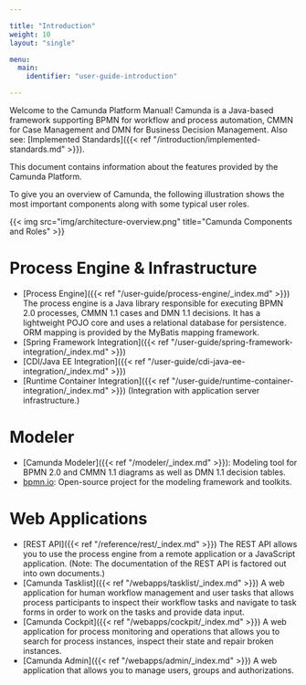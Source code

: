 ```yaml
---

title: "Introduction"
weight: 10
layout: "single"

menu:
  main:
    identifier: "user-guide-introduction"

---
```



Welcome to the Camunda Platform Manual! Camunda is a Java-based framework supporting BPMN for workflow and process automation, CMMN for Case Management and DMN for Business Decision Management. Also see: [Implemented Standards]({{< ref "/introduction/implemented-standards.md" >}}).

This document contains information about the features provided by the Camunda Platform.

To give you an overview of Camunda, the following illustration shows the most important components along with some typical user roles.

{{< img src="img/architecture-overview.png" title="Camunda Components and Roles" >}}


# Process Engine & Infrastructure

* [Process Engine]({{< ref "/user-guide/process-engine/_index.md" >}}) The process engine is a Java library responsible for executing BPMN 2.0 processes, CMMN 1.1 cases and DMN 1.1 decisions. It has a lightweight POJO core and uses a relational database for persistence. ORM mapping is provided by the MyBatis mapping framework.
* [Spring Framework Integration]({{< ref "/user-guide/spring-framework-integration/_index.md" >}})
* [CDI/Java EE Integration]({{< ref "/user-guide/cdi-java-ee-integration/_index.md" >}})
* [Runtime Container Integration]({{< ref "/user-guide/runtime-container-integration/_index.md" >}}) (Integration with application server infrastructure.)

# Modeler

* [Camunda Modeler]({{< ref "/modeler/_index.md" >}}): Modeling tool for BPMN 2.0 and CMMN 1.1 diagrams as well as DMN 1.1 decision tables.
* [bpmn.io](http://bpmn.io/): Open-source project for the modeling framework and toolkits.

# Web Applications

* [REST API]({{< ref "/reference/rest/_index.md" >}}) The REST API allows you to use the process engine from a remote application or a JavaScript application. (Note: The documentation of the REST API is factored out into own documents.)
* [Camunda Tasklist]({{< ref "/webapps/tasklist/_index.md" >}}) A web application for human workflow management and user tasks that allows process participants to inspect their workflow tasks and navigate to task forms in order to work on the tasks and provide data input.
* [Camunda Cockpit]({{< ref "/webapps/cockpit/_index.md" >}}) A web application for process monitoring and operations that allows you to search for process instances, inspect their state and repair broken instances.
* [Camunda Admin]({{< ref "/webapps/admin/_index.md" >}}) A web application that allows you to manage users, groups and authorizations.
